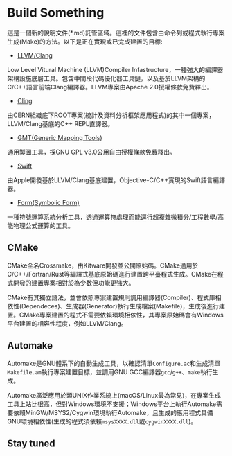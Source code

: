 # Build Something
這是一個新的說明文件(*.md)託管區域。這裡的文件包含由命令列或程式執行專案生成(Make)的方法。以下是正在實現或已完成建置的目標:

 - [LLVM/Clang](./LLVM.md)

Low Level Vitural Machine (LLVM)Compiler Infastructure，一種強大的編譯器架構設施底層工具。包含中間段代碼優化器工具鏈，以及基於LLVM架構的C/C++語言前端Clang編譯器。LLVM專案由Apache 2.0授權條款免費釋出。

 - [Cling](./Cling.md)

由CERN組織底下ROOT專案(統計及資料分析框架應用程式)的其中一個專案，LLVM/Clang基底的C++ REPL直譯器。

 - [GMT(Generic Mapping Tools)](建置偵錯中)

通用製圖工具，採GNU GPL v3.0公用自由授權條款免費釋出。

 - [Swift](等候建置測試)

由Apple開發基於LLVM/Clang基底建置，Objective-C/C++實現的Swift語言編譯器。

 - [Form(Symbolic Form)](建置偵錯中)

一種符號運算系統分析工具，透過運算符處理而能逕行超複雜微積分/工程數學/高能物理公式運算的工具。

## CMake

CMake全名Crossmake，由Kitware開發並公開原始碼。CMake適用於C/C++/Fortran/Rust等編譯式基底原始碼進行建置跨平臺程式生成。CMake在程式開發的建置專案相對於為少數但功能更強大。

CMake有其獨立語法，並會依照專案建置規則調用編譯器(Compiler)、程式庫相依性(Dependeces)、生成器(Generator)執行生成檔案(Makefile)，生成後進行建置。CMake專案建置的程式不需要依賴環境相依性，其專案原始碼會有Windows平台建置的相容性程度，例如LLVM/Clang。


## Automake

Automake是GNU體系下的自動生成工具，以確認清單`Configure.ac`和生成清單`Makefile.am`執行專案建置目標，並調用GNU GCC編譯器`gcc`/`g++`、`make`執行生成。

Automake廣泛應用於類UNIX作業系統上(macOS/Linux最為常見)，在專案生成工具上站比很高，但對Windows環境不支援；Windows平台上執行Automake需要依賴MinGW/MSYS2/Cygwin環境執行Automake，且生成的應用程式具備GNU環境相依性(生成的程式須依賴`msysXXXX.dll`或`cygwinXXXX.dll`)。

## Stay tuned
